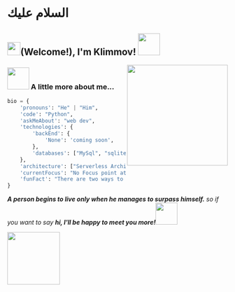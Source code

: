 <h1>السلام عليك </h1>
<h2><img src="https://san2.ru/smiles/biggrin.gif" width="30"/>(Welcome!), I'm Klimmov! <img src="https://www.gifki.org/data/media/851/flag-palestiny-animatsionnaya-kartinka-0003.gif" width="50"></h2>
<img align='right' src="https://media.giphy.com/media/M9gbBd9nbDrOTu1Mqx/giphy.gif" width="230">
</em></p>





### <img src="https://media.giphy.com/media/VgCDAzcKvsR6OM0uWg/giphy.gif" width="50"> A little more about me...  

```python
bio = {
    'pronouns': "He" | "Him",
    'code': "Python",
    'askMeAbout': "web dev",
    'technologies': {
        'backEnd': {
            'None': 'coming soon',
        },
        'databases': ["MySql", "sqlite"],
    },
    'architecture': ["Serverless Architecture", "Progressive web applications", "Single page applications"],
    'currentFocus': "No Focus point at this time",
    'funFact': "There are two ways to write error-free programs; only the third one works"
}
```

<em><b>A person begins to live only when he manages to surpass himself.</b> so if you want to say <b>hi, I'll be happy to meet you more!</b><img src="https://san2.ru/smiles/steep.gif" width="50"></em>

<img src="https://ragglefragglereviews.files.wordpress.com/2021/07/tumblr_12c0be42399e77fbf3e903ce864e64c0_1addbc76_540.gif" width="120">


